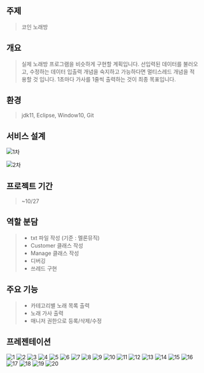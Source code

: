 ## 주제 
> 코인 노래방

## 개요
> 실제 노래방 프로그램을 비슷하게 구현할 계획입니다. 선입력된 데이터를 불러오고, 수정하는 데이터 입출력 개념을 숙지하고 가능하다면 멀티스레드 개념을 적용할 것 입니다. 1초마다 가사를 1줄씩 출력하는 것이 최종 목표입니다. 

## 환경
> jdk11, Eclipse, Window10, Git

## 서비스 설계 

![1차](https://i.imgur.com/khhVfQl.jpg)

![2차](https://i.imgur.com/AWrwURW.png)


## 프로젝트 기간
> ~10/27

## 역할 분담
> - txt 파일 작성 (기준 : 멜론뮤직)
> - Customer 클래스 작성
> - Manage 클래스 작성
> - 디버깅
> - 쓰레드 구현 

## 주요 기능
> - 카테고리별 노래 목록 출력
>  - 노래 가사 출력
> - 매니저 권한으로 등록/삭제/수정 

## 프레젠테이션

![1](https://i.imgur.com/XldzB2n.jpg)
![2](https://i.imgur.com/EG7fTO9.jpg)
![3](https://i.imgur.com/xXl2Z6b.jpg)
![4](https://i.imgur.com/ns6trs8.jpg)
![5](https://i.imgur.com/V6K0ofS.jpg)
![6](https://i.imgur.com/d57Dlbd.jpg)
![7](https://i.imgur.com/TRIKDOA.jpg)
![8](https://i.imgur.com/8P76TXY.jpg)
![9](https://i.imgur.com/xS1exMu.jpg)
![10](https://i.imgur.com/jwoY9h6.jpg)
![11](https://i.imgur.com/Kp1TIZD.jpg)
![12](https://i.imgur.com/3zfkccj.jpg)
![13](https://i.imgur.com/6EL9vZk.jpg)
![14](https://i.imgur.com/8a1fEII.jpg)
![15](https://i.imgur.com/MoZZz8P.jpg)
![16](https://i.imgur.com/gzLwN3N.jpg)
![17](https://i.imgur.com/MwyKQ8P.jpg)
![18](https://i.imgur.com/ErLY2Yj.jpg)
![19](https://i.imgur.com/utZvcwm.jpg)
![20](https://i.imgur.com/GnuSpc9.jpg)
